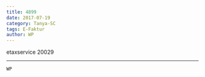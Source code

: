 ```yaml
---
title: 4899
date: 2017-07-19
category: Tanya-SC
tags: E-Faktur
author: WP
---
```


etaxservice 20029

---



`WP`
